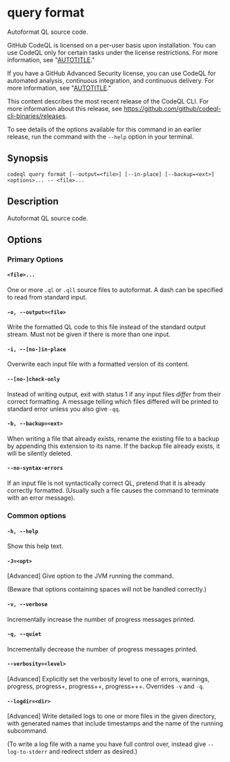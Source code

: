 # query format

Autoformat QL source code.

GitHub CodeQL is licensed on a per-user basis upon installation. You can use CodeQL only for certain tasks under the license restrictions. For more information, see "[AUTOTITLE](/code-security/codeql-cli/using-the-codeql-cli/about-the-codeql-cli#about-the-github-codeql-license)."

If you have a GitHub Advanced Security license, you can use CodeQL for automated analysis, continuous integration, and continuous delivery. For more information, see "[AUTOTITLE](/get-started/learning-about-github/about-github-advanced-security)."

<div class="ghd-spotlight ghd-spotlight-note border rounded-1 my-3 p-3 f5 color-border-accent-emphasis color-bg-accent">

This content describes the most recent release of the CodeQL CLI. For more information about this release, see https://github.com/github/codeql-cli-binaries/releases.

To see details of the options available for this command in an earlier release, run the command with the <span style="white-space: nowrap;">`--help`</span> option in your terminal.

</div>

## Synopsis

```shell copy
codeql query format [--output=<file>] [--in-place] [--backup=<ext>] <options>... -- <file>...
```

## Description

Autoformat QL source code.

## Options

### Primary Options

#### `<file>...`

One or more `.ql` or `.qll` source files to autoformat. A dash can be
specified to read from standard input.

#### `-o, --output=<file>`

Write the formatted QL code to this file instead of the standard output
stream. Must not be given if there is more than one input.

#### `-i, --[no-]in-place`

Overwrite each input file with a formatted version of its content.

#### `--[no-]check-only`

Instead of writing output, exit with status 1 if any input files
_differ_ from their correct formatting. A message telling which files
differed will be printed to standard error unless you also give `-qq`.

#### `-b, --backup=<ext>`

When writing a file that already exists, rename the existing file to a
backup by appending this extension to its name. If the backup file
already exists, it will be silently deleted.

#### `--no-syntax-errors`

If an input file is not syntactically correct QL, pretend that it is
already correctly formatted. (Usually such a file causes the command to
terminate with an error message).

### Common options

#### `-h, --help`

Show this help text.

#### `-J=<opt>`

\[Advanced] Give option to the JVM running the command.

(Beware that options containing spaces will not be handled correctly.)

#### `-v, --verbose`

Incrementally increase the number of progress messages printed.

#### `-q, --quiet`

Incrementally decrease the number of progress messages printed.

#### `--verbosity=<level>`

\[Advanced] Explicitly set the verbosity level to one of errors,
warnings, progress, progress+, progress++, progress+++. Overrides `-v`
and `-q`.

#### `--logdir=<dir>`

\[Advanced] Write detailed logs to one or more files in the given
directory, with generated names that include timestamps and the name of
the running subcommand.

(To write a log file with a name you have full control over, instead
give `--log-to-stderr` and redirect stderr as desired.)
